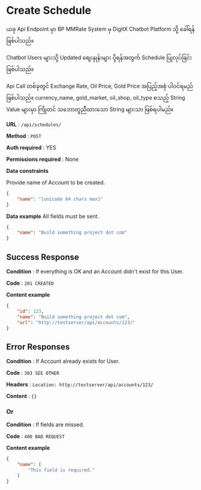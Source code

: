 # Create Schedule

ယခု Api Endpoint မှာ BP MMRate System မှ DigitX Chatbot Platform သို့ ခေါ်ရန် ဖြစ်ပါသည်။

Chatbot Users များသို့ Updated စျေးနှုန်းများ ပို့ရန်အတွက် Schedule ပြုလုပ်ခြင်း ဖြစ်ပါသည်။

Api Call တစ်ခုတွင် Exchange Rate, Oil Price, Gold Price အပြည့်အစုံ ပါဝင်ရမည် ဖြစ်ပါသည်။  currency_name, gold_market, oil_shop, oil_type စသည့် String Value များမှာ ကြိုတင် သဘောတူညီထားသော String များသာ ဖြစ်ရပါမည်။

**URL** : `/api/schedules/`

**Method** : `POST`

**Auth required** : YES

**Permissions required** : None

**Data constraints**

Provide name of Account to be created.

```json
{
    "name": "[unicode 64 chars max]"
}
```

**Data example** All fields must be sent.

```json
{
    "name": "Build something project dot com"
}
```

## Success Response

**Condition** : If everything is OK and an Account didn't exist for this User.

**Code** : `201 CREATED`

**Content example**

```json
{
    "id": 123,
    "name": "Build something project dot com",
    "url": "http://testserver/api/accounts/123/"
}
```

## Error Responses

**Condition** : If Account already exists for User.

**Code** : `303 SEE OTHER`

**Headers** : `Location: http://testserver/api/accounts/123/`

**Content** : `{}`

### Or

**Condition** : If fields are missed.

**Code** : `400 BAD REQUEST`

**Content example**

```json
{
    "name": [
        "This field is required."
    ]
}
```
<!--stackedit_data:
eyJoaXN0b3J5IjpbLTEzOTExMDEwMTFdfQ==
-->